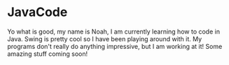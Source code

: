 # JavaCode
Yo what is good, my name is Noah, I am currently learning how to code in Java.
Swing is pretty cool so I have been playing around with it. 
My programs don't really do anything impressive, but I am working at it!
Some amazing stuff coming soon!

